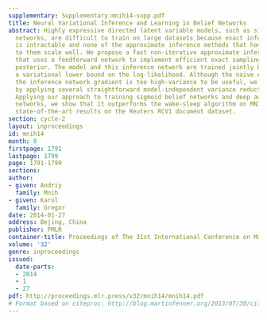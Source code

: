 ```yaml
---
supplementary: Supplementary:mnih14-supp.pdf
title: Neural Variational Inference and Learning in Belief Networks
abstract: Highly expressive directed latent variable models, such as sigmoid belief
  networks, are difficult to train on large datasets because exact inference in them
  is intractable and none of the approximate inference methods that have been applied
  to them scale well. We propose a fast non-iterative approximate inference method
  that uses a feedforward network to implement efficient exact sampling from the variational
  posterior. The model and this inference network are trained jointly by maximizing
  a variational lower bound on the log-likelihood. Although the naive estimator of
  the inference network gradient is too high-variance to be useful, we make it practical
  by applying several straightforward model-independent variance reduction techniques.
  Applying our approach to training sigmoid belief networks and deep autoregressive
  networks, we show that it outperforms the wake-sleep algorithm on MNIST and achieves
  state-of-the-art results on the Reuters RCV1 document dataset.
section: cycle-2
layout: inproceedings
id: mnih14
month: 0
firstpage: 1791
lastpage: 1799
page: 1791-1799
sections: 
author:
- given: Andriy
  family: Mnih
- given: Karol
  family: Gregor
date: 2014-01-27
address: Bejing, China
publisher: PMLR
container-title: Proceedings of The 31st International Conference on Machine Learning
volume: '32'
genre: inproceedings
issued:
  date-parts:
  - 2014
  - 1
  - 27
pdf: http://proceedings.mlr.press/v32/mnih14/mnih14.pdf
# Format based on citeproc: http://blog.martinfenner.org/2013/07/30/citeproc-yaml-for-bibliographies/
---
```

